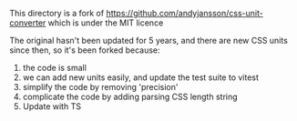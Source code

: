 This directory is a fork of https://github.com/andyjansson/css-unit-converter
which is under the MIT licence

The original hasn't been updated for 5 years, and there are new CSS units since then,
so it's been forked because:
1. the code is small
2. we can add new units easily, and update the test suite to vitest
3. simplify the code by removing 'precision'
4. complicate the code by adding parsing CSS length string
5. Update with TS
